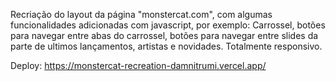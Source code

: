Recriação do layout da página "monstercat.com", com algumas funcionalidades adicionadas com javascript, por exemplo: Carrossel, botões para navegar entre abas do carrossel, botões para navegar entre slides da parte de ultimos lançamentos, artistas e novidades.
Totalmente responsivo.

Deploy: https://monstercat-recreation-damnitrumi.vercel.app/